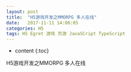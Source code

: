 ```yaml
---
layout: post
title:  "H5游戏开发之MMORPG 多人在线"
date:   2017-11-11 14:06:05
categories: H5
tags: H5 Egret 游戏 页游 JavaSCript TypeScript
---
```


* content
{:toc}

H5游戏开发之MMORPG 多人在线

<!--more-->
